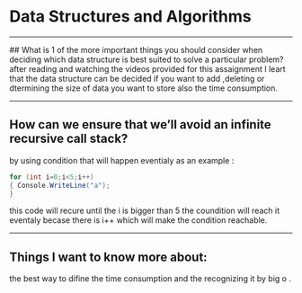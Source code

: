 # Data Structures and Algorithms
<hr>
## What is 1 of the more important things you should consider when deciding which data structure is best suited to solve a particular problem?
after reading and watching the videos provided for this assaignment  I leart that the  data structure can be decided if you want to add ,deleting or dtermining the size of data you want to store also the time consumption.

<hr>

## How can we ensure that we’ll avoid an infinite recursive call stack?
by using condition that will happen eventialy as an example :
```c#
for (int i=0;i<5;i++)
{ Console.WriteLine("a");
}
```

this code will recure until  the i is bigger than 5 the coundition will reach it eventaly becase there is i++ which will make the condition reachable.

<hr>

## Things I want to know more about:
the best way to difine the time consumption and the recognizing it by big o .
